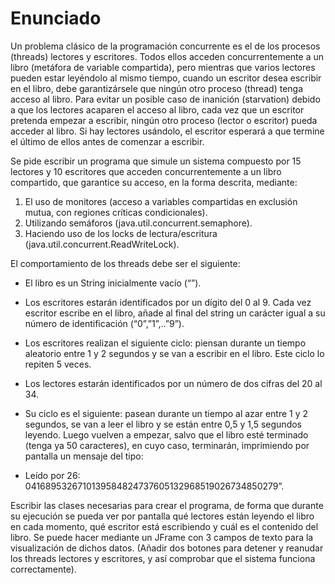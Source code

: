 # Enunciado #

Un problema clásico de la programación concurrente es el de los procesos (threads) lectores y escritores.
Todos ellos acceden concurrentemente a un libro (metáfora de variable compartida), pero mientras que varios lectores pueden estar leyéndolo al mismo tiempo, cuando un escritor desea escribir en el libro, debe garantizársele que ningún otro proceso (thread) tenga acceso al libro. Para evitar un posible caso de inanición (starvation) debido a que los lectores acaparen el acceso al libro, cada vez que un escritor pretenda empezar a escribir, ningún otro proceso (lector o escritor) pueda acceder al libro. Si hay lectores usándolo, el escritor esperará a que termine el último de ellos antes de comenzar a escribir.
 
Se pide escribir un programa que simule un sistema compuesto por 15 lectores y 10 escritores que acceden concurrentemente a un libro compartido, que garantice su acceso, en la forma descrita, mediante:

1. El uso de monitores (acceso a variables compartidas en exclusión mutua, con regiones críticas condicionales).
2. Utilizando semáforos (java.util.concurrent.semaphore).
3. Haciendo uso de los locks de lectura/escritura (java.util.concurrent.ReadWriteLock).
 
El comportamiento de los threads debe ser el siguiente:

* El libro es un String inicialmente vacío (“”).

* Los escritores estarán identificados por un dígito del 0 al 9. Cada vez escritor escribe en el libro, añade al final del string un carácter igual a su número de identificación (“0”,”1”,..”9”).

* Los escritores realizan el siguiente ciclo: piensan durante un tiempo aleatorio entre 1 y 2 segundos y se van a escribir en el libro. Este ciclo lo repiten 5 veces.

* Los lectores estarán identificados por un número de dos cifras del 20 al 34.

* Su ciclo es el siguiente: pasean durante un tiempo al azar entre 1 y 2 segundos,  se van a leer el libro y se están entre 0,5 y 1,5 segundos leyendo. Luego vuelven a empezar, salvo que el libro esté terminado (tenga ya 50 caracteres), en cuyo caso, terminarán, imprimiendo por pantalla un mensaje del tipo:
 * Leído por 26: 0416895326710139584824737605132968519026734850279”.
 
Escribir las clases necesarias para crear el programa, de forma que durante su ejecución se pueda ver por pantalla qué lectores están leyendo el libro en cada momento, qué escritor está escribiendo y cuál es el contenido del libro. Se puede hacer mediante un JFrame con 3 campos de texto para la visualización de dichos datos. (Añadir dos botones para detener y reanudar los threads lectores y escritores, y así comprobar que el sistema funciona correctamente).
